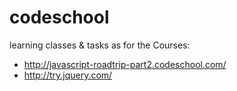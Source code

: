 # codeschool
learning classes &amp; tasks 
as for the Courses:
* http://javascript-roadtrip-part2.codeschool.com/
* http://try.jquery.com/
